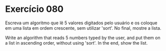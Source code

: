 # Exercício 080

Escreva um algoritmo que lê 5 valores digitados pelo usuário e os coloque em uma lista em ordem crescente, sem utilizar 'sort'. No final, mostre a lista.

Write an algorithm that reads 5 numbers typed by the user, and put them on a list in ascending order, without using 'sort'. In the end, show the list.
